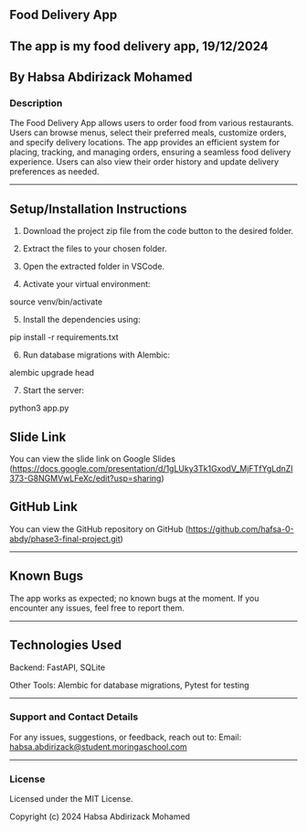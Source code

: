 ## Food Delivery App

## The app is my food delivery app, 19/12/2024

## By Habsa Abdirizack Mohamed

### Description

The Food Delivery App allows users to order food from various restaurants. Users can browse menus, select their preferred meals, customize orders, and specify delivery locations. The app provides an efficient system for placing, tracking, and managing orders, ensuring a seamless food delivery experience. Users can also view their order history and update delivery preferences as needed.


---

## Setup/Installation Instructions

1. Download the project zip file from the code button to the desired folder.


2. Extract the files to your chosen folder.


3. Open the extracted folder in VSCode.


4. Activate your virtual environment:

source venv/bin/activate


5. Install the dependencies using:

pip install -r requirements.txt


6. Run database migrations with Alembic:

alembic upgrade head


7. Start the server:

python3 app.py






## Slide Link

You can view the slide link on Google Slides (https://docs.google.com/presentation/d/1gLUky3Tk1GxodV_MjFTfYgLdnZI373-G8NGMVwLFeXc/edit?usp=sharing)


## GitHub Link

You can view the GitHub repository on GitHub (https://github.com/hafsa-0-abdy/phase3-final-project.git)



---

## Known Bugs

The app works as expected; no known bugs at the moment. If you encounter any issues, feel free to report them.


---

## Technologies Used

Backend: FastAPI, SQLite


Other Tools: Alembic for database migrations, Pytest for testing



---

### Support and Contact Details

For any issues, suggestions, or feedback, reach out to:
Email: habsa.abdirizack@student.moringaschool.com


---

### License

Licensed under the MIT License.

Copyright (c) 2024 Habsa Abdirizack Mohamed

